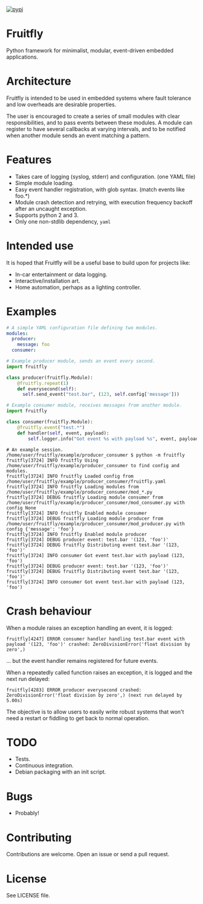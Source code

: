 [![pypi](https://pypip.in/v/fruitfly/badge.svg?style=flat)](https://pypi.python.org/pypi/fruitfly)

Fruitfly
========
Python framework for minimalist, modular, event-driven embedded applications.


Architecture
============
Fruitfly is intended to be used in embedded systems where fault tolerance and low overheads are desirable properties.

The user is encouraged to create a series of small modules with clear responsibilities, and to pass events between these modules. A module can register to have several callbacks at varying intervals, and to be notified when another module sends an event matching a pattern.


Features
========
* Takes care of logging (syslog, stderr) and configuration. (one YAML file)
* Simple module loading.
* Easy event handler registration, with glob syntax. (match events like foo.*)
* Module crash detection and retrying, with execution frequency backoff after an uncaught exception.
* Supports python 2 and 3.
* Only one non-stdlib dependency, ```yaml```


Intended use
============
It is hoped that Fruitfly will be a useful base to build upon for projects like:
* In-car entertainment or data logging.
* Interactive/installation art.
* Home automation, perhaps as a lighting controller.


Examples
========
```yaml
# A simple YAML configuration file defining two modules.
modules:
  producer:
    message: foo
  consumer:
```
```python
# Example producer module, sends an event every second.
import fruitfly

class producer(fruitfly.Module):
    @fruitfly.repeat(1)
    def everysecond(self):
      self.send_event("test.bar", (123, self.config['message']))
```
```python
# Example consumer module, receives messages from another module.
import fruitfly

class consumer(fruitfly.Module):
    @fruitfly.event("test.*")
    def handler(self, event, payload):
        self.logger.info("Got event %s with payload %s", event, payload)
```
```
# An example session.
/home/user/fruitfly/example/producer_consumer $ python -m fruitfly
fruitfly[3724] INFO fruitfly Using /home/user/fruitfly/example/producer_consumer to find config and modules.
fruitfly[3724] INFO fruitfly Loaded config from /home/user/fruitfly/example/producer_consumer/fruitfly.yaml
fruitfly[3724] INFO fruitfly Loading modules from /home/user/fruitfly/example/producer_consumer/mod_*.py
fruitfly[3724] DEBUG fruitfly Loading module consumer from /home/user/fruitfly/example/producer_consumer/mod_consumer.py with config None
fruitfly[3724] INFO fruitfly Enabled module consumer
fruitfly[3724] DEBUG fruitfly Loading module producer from /home/user/fruitfly/example/producer_consumer/mod_producer.py with config {'message': 'foo'}
fruitfly[3724] INFO fruitfly Enabled module producer
fruitfly[3724] DEBUG producer event: test.bar '(123, 'foo')'
fruitfly[3724] DEBUG fruitfly Distributing event test.bar '(123, 'foo')'
fruitfly[3724] INFO consumer Got event test.bar with payload (123, 'foo')
fruitfly[3724] DEBUG producer event: test.bar '(123, 'foo')'
fruitfly[3724] DEBUG fruitfly Distributing event test.bar '(123, 'foo')'
fruitfly[3724] INFO consumer Got event test.bar with payload (123, 'foo')
```

Crash behaviour
===============
When a module raises an exception handling an event, it is logged:
```
fruitfly[4247] ERROR consumer handler handling test.bar event with payload '(123, 'foo')' crashed: ZeroDivisionError('float division by zero',)
```
... but the event handler remains registered for future events.

When a repeatedly called function raises an exception, it is logged and the next run delayed:
```
fruitfly[4283] ERROR producer everysecond crashed: ZeroDivisionError('float division by zero',) (next run delayed by 5.00s)
```

The objective is to allow users to easily write robust systems that won't need a restart or fiddling to get back to normal operation.


TODO
====
* Tests.
* Continuous integration.
* Debian packaging with an init script.


Bugs
====
* Probably!


Contributing
============
Contributions are welcome. Open an issue or send a pull request.


License
=======
See LICENSE file.
